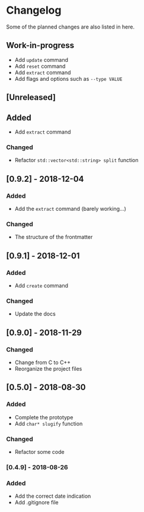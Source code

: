 # Changelog
Some of the planned changes are also listed in here.

## Work-in-progress
- Add `update` command
- Add `reset` command
- Add `extract` command
- Add flags and options such as `--type VALUE`

## [Unreleased]
## Added
- Add `extract` command

### Changed
- Refactor `std::vector<std::string> split` function

## [0.9.2] - 2018-12-04
### Added
- Add the `extract` command (barely working...)

### Changed
- The structure of the frontmatter

## [0.9.1] - 2018-12-01
### Added
- Add `create` command

### Changed
- Update the docs

## [0.9.0] - 2018-11-29
### Changed
- Change from C to C++
- Reorganize the project files

## [0.5.0] - 2018-08-30
### Added
- Complete the prototype
- Add `char* slugify` function

### Changed
- Refactor some code

### [0.4.9] - 2018-08-26
### Added
- Add the correct date indication
- Add .gitignore file